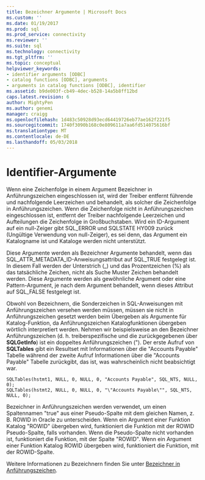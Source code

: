 ```yaml
---
title: Bezeichner Argumente | Microsoft Docs
ms.custom: ''
ms.date: 01/19/2017
ms.prod: sql
ms.prod_service: connectivity
ms.reviewer: ''
ms.suite: sql
ms.technology: connectivity
ms.tgt_pltfrm: ''
ms.topic: conceptual
helpviewer_keywords:
- identifier arguments [ODBC]
- catalog functions [ODBC], arguments
- arguments in catalog functions [ODBC], identifier
ms.assetid: b9de003f-cb49-4dec-b528-14a5b8ff12bd
caps.latest.revision: 6
author: MightyPen
ms.author: genemi
manager: craigg
ms.openlocfilehash: 1d483c50928d93ecd64419726eb77ae162f221f5
ms.sourcegitcommit: 1740f3090b168c0e809611a7aa6fd514075616bf
ms.translationtype: MT
ms.contentlocale: de-DE
ms.lasthandoff: 05/03/2018
---
```

# <a name="identifier-arguments"></a>Identifier-Argumente
Wenn eine Zeichenfolge in einem Argument Bezeichner in Anführungszeichen eingeschlossen ist, wird der Treiber entfernt führende und nachfolgende Leerzeichen und behandelt, als solcher die Zeichenfolge in Anführungszeichen. Wenn die Zeichenfolge nicht in Anführungszeichen eingeschlossen ist, entfernt der Treiber nachfolgende Leerzeichen und Aufteilungen die Zeichenfolge in Großbuchstaben. Wird ein ID-Argument auf ein null-Zeiger gibt SQL_ERROR und SQLSTATE HY009 zurück (Ungültige Verwendung von null-Zeiger), es sei denn, das Argument ein Katalogname ist und Kataloge werden nicht unterstützt.  
  
 Diese Argumente werden als Bezeichner Argumente behandelt, wenn das SQL_ATTR_METADATA_ID-Anweisungsattribut auf SQL_TRUE festgelegt ist. In diesem Fall werden der Unterstrich (_) und das Prozentzeichen (%) als das tatsächliche Zeichen, nicht als Suche Muster Zeichen behandelt werden. Diese Argumente werden als gewöhnliche Argument oder eine Pattern-Argument, je nach dem Argument behandelt, wenn dieses Attribut auf SQL_FALSE festgelegt ist.  
  
 Obwohl von Bezeichnern, die Sonderzeichen in SQL-Anweisungen mit Anführungszeichen versehen werden müssen, müssen sie nicht in Anführungszeichen gesetzt werden beim Übergeben als Argumente für Katalog-Funktion, da Anführungszeichen Katalogfunktionen übergeben wörtlich interpretiert werden. Nehmen wir beispielsweise an den Bezeichner Anführungszeichen (d. h. treiberspezifische und die zurückgegebenen über **SQLGetInfo**) ist ein doppeltes Anführungszeichen ("). Der erste Aufruf von **SQLTables** gibt ein Resultset mit Informationen über die "Accounts Payable" Tabelle während der zweite Aufruf Informationen über die "Accounts Payable" Tabelle zurückgibt, das ist, was wahrscheinlich nicht beabsichtigt war.  
  
```  
SQLTables(hstmt1, NULL, 0, NULL, 0, "Accounts Payable", SQL_NTS, NULL, 0);  
SQLTables(hstmt2, NULL, 0, NULL, 0, "\"Accounts Payable\"", SQL_NTS, NULL, 0);  
```  
  
 Bezeichner in Anführungszeichen werden verwendet, um einen Spaltennamen "true" aus einer Pseudo-Spalte mit dem gleichen Namen, z. B. ROWID in Oracle zu unterscheiden. Wenn ein Argument einer Funktion Katalog "ROWID" übergeben wird, funktioniert die Funktion mit der ROWID Pseudo-Spalte, falls vorhanden. Wenn die Pseudo-Spalte nicht vorhanden ist, funktioniert die Funktion, mit der Spalte "ROWID". Wenn ein Argument einer Funktion Katalog ROWID übergeben wird, funktioniert die Funktion, mit der ROWID-Spalte.  
  
 Weitere Informationen zu Bezeichnern finden Sie unter [Bezeichner in Anführungszeichen](../../../odbc/reference/develop-app/quoted-identifiers.md).
